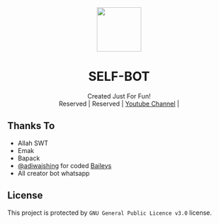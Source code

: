 <div align="center">
  <img src="https://k.top4top.io/p_1816buupo1.jpg" width="100" height="100">
  <h1>SELF-BOT</h1>
</div>
<p align="center">
    Created Just For Fun!
    <br>
        Reserved |
        Reserved |
        <a href="https://www.youtube.com/c/Xmrg3p5">Youtube Channel</a> |
    <br>
</p>

## Thanks To
- Allah SWT
- Emak
- Bapack
- [@adiwajshing](https://github.com/adiwajshing) for coded [Baileys](https://github.com/adiwajshing/Baileys) 
- All creator bot whatsapp

## License
This project is protected by `GNU General Public Licence v3.0` license.
